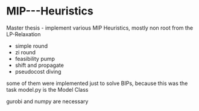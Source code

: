 # MIP---Heuristics
Master thesis - implement various MIP Heuristics, mostly non root from the LP-Relaxation

- simple round
- zi round
- feasibility pump
- shift and propagate
- pseudocost diving

some of them were implemented just to solve BIPs, because this was the task
model.py is the Model Class

gurobi and numpy are necessary

